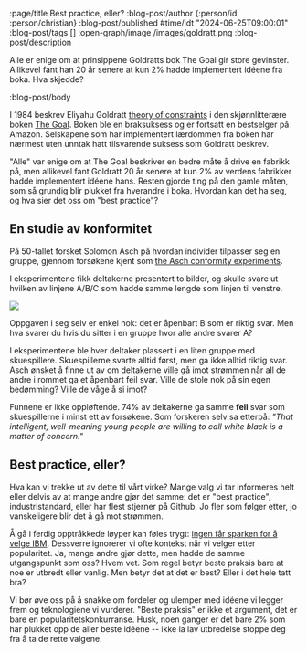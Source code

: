 :page/title Best practice, eller?
:blog-post/author {:person/id :person/christian}
:blog-post/published #time/ldt "2024-06-25T09:00:01"
:blog-post/tags []
:open-graph/image /images/goldratt.png
:blog-post/description

Alle er enige om at prinsippene Goldratts bok The Goal gir store gevinster.
Allikevel fant han 20 år senere at kun 2% hadde implementert idéene fra boka.
Hva skjedde?

:blog-post/body

I 1984 beskrev Eliyahu Goldratt [theory of
constraints](https://en.wikipedia.org/wiki/Theory_of_constraints) i den
skjønnlitterære boken [The
Goal](https://archive.org/details/goalprocessofo00gold). Boken ble en
braksuksess og er fortsatt en bestselger på Amazon. Selskapene som har
implementert lærdommen fra boken har nærmest uten unntak hatt tilsvarende
suksess som Goldratt beskrev.

"Alle" var enige om at The Goal beskriver en bedre måte å drive en fabrikk på,
men allikevel fant Goldratt 20 år senere at kun 2% av verdens fabrikker hadde
implementert idéene hans. Resten gjorde ting på den gamle måten, som så grundig
blir plukket fra hverandre i boka. Hvordan kan det ha seg, og hva sier det oss
om "best practice"?

## En studie av konformitet

På 50-tallet forsket Solomon Asch på hvordan individer tilpasser seg en gruppe,
gjennom forsøkene kjent som [the Asch conformity
experiments](https://en.wikipedia.org/wiki/Asch_conformity_experiments).

I eksperimentene fikk deltakerne presentert to bilder, og skulle svare ut
hvilken av linjene A/B/C som hadde samme lengde som linjen til venstre.

<img src="/images/asch.png" class="img" style="max-height: 400px; margin: 0 auto;
display: block;">

Oppgaven i seg selv er enkel nok: det er åpenbart B som er riktig svar. Men hva
svarer du hvis du sitter i en gruppe hvor alle andre svarer A?

I eksperimentene ble hver deltaker plassert i en liten gruppe med skuespillere.
Skuespillerne svarte alltid først, men ga ikke alltid riktig svar. Asch ønsket å
finne ut av om deltakerne ville gå imot strømmen når all de andre i rommet ga et
åpenbart feil svar. Ville de stole nok på sin egen bedømming? Ville de våge å si
imot?

Funnene er ikke oppløftende. 74% av deltakerne ga samme **feil** svar som
skuespillerne i minst ett av forsøkene. Som forskeren selv sa etterpå: *"That
intelligent, well-meaning young people are willing to call white black is a
matter of concern."*

## Best practice, eller?

Hva kan vi trekke ut av dette til vårt virke? Mange valg vi tar informeres helt
eller delvis av at mange andre gjør det samme: det er "best practice",
industristandard, eller har flest stjerner på Github. Jo fler som følger etter,
jo vanskeligere blir det å gå mot strømmen.

Å gå i ferdig opptråkkede løyper kan føles trygt: [ingen får sparken for å velge
IBM](https://www.forbes.com/sites/duenablomstrom1/2018/11/30/nobody-gets-fired-for-buying-ibm-but-they-should/).
Dessverre ignorerer vi ofte kontekst når vi velger etter popularitet. Ja, mange
andre gjør dette, men hadde de samme utgangspunkt som oss? Hvem vet. Som regel
betyr beste praksis bare at noe er utbredt eller vanlig. Men betyr det at det er
best? Eller i det hele tatt bra?

Vi bør øve oss på å snakke om fordeler og ulemper med idéene vi legger frem og
teknologiene vi vurderer. "Beste praksis" er ikke et argument, det er bare en
popularitetskonkurranse. Husk, noen ganger er det bare 2% som har plukket opp de
aller beste idéene -- ikke la lav utbredelse stoppe deg fra å ta de rette
valgene.
